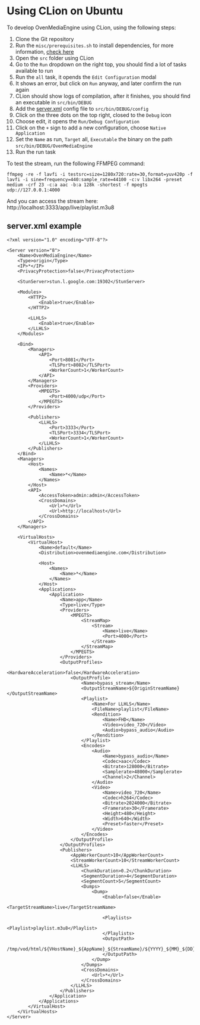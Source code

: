 # Using CLion on Ubuntu

To develop OvenMediaEngine using CLion, using the following steps:

1. Clone the Git repository
2. Run the `misc/prerequisites.sh` to install dependencies, for more information, [check here](../getting-started/README.md#installing-dependencies)
3. Open the `src` folder using CLion
4. Go to the `Run` dropdown on the right top, you should find a lot of tasks available to run
5. Run the `all` task, it opends the `Edit Configuration` modal
6. It shows an error, but click on `Run` anyway, and later confirm the run again
7. CLion should show logs of compilation, after it finishes, you should find an executable in `src/bin/DEBUG`
8. Add the [server.xml](#serverxml-example) config file to `src/bin/DEBUG/config`
9. Click on the three dots on the top right, closed to the `Debug` icon
10. Choose edit, it opens the `Run/Debug Configuration`
11. Click on the `+` sign to add a new configuration, choose `Native Application`
12. Set the `Name` as run, `Target` all, `Executable` the binary on the path `src/bin/DEBUG/OvenMediaEngine` 
13. Run the run task

To test the stream, run the following FFMPEG command:

```ffmpeg -re -f lavfi -i testsrc=size=1280x720:rate=30,format=yuv420p -f lavfi -i sine=frequency=440:sample_rate=44100 -c:v libx264 -preset medium -crf 23 -c:a aac -b:a 128k -shortest -f mpegts udp://127.0.0.1:4000```

And you can access the stream here: http://localhost:3333/app/live/playlist.m3u8

## server.xml example

```
<?xml version="1.0" encoding="UTF-8"?>

<Server version="8">
    <Name>OvenMediaEngine</Name>
    <Type>origin</Type>
    <IP>*</IP>
    <PrivacyProtection>false</PrivacyProtection>

    <StunServer>stun.l.google.com:19302</StunServer>

    <Modules>
        <HTTP2>
            <Enable>true</Enable>
        </HTTP2>

        <LLHLS>
            <Enable>true</Enable>
        </LLHLS>
    </Modules>

    <Bind>
        <Managers>
            <API>
                <Port>8081</Port>
                <TLSPort>8082</TLSPort>
                <WorkerCount>1</WorkerCount>
            </API>
        </Managers>
        <Providers>
            <MPEGTS>
                <Port>4000/udp</Port>
            </MPEGTS>
        </Providers>

        <Publishers>
            <LLHLS>
                <Port>3333</Port>
                <TLSPort>3334</TLSPort>
                <WorkerCount>1</WorkerCount>
            </LLHLS>
        </Publishers>
    </Bind>
    <Managers>
        <Host>
            <Names>
                <Name>*</Name>
            </Names>
        </Host>
        <API>
            <AccessToken>admin:admin</AccessToken>
            <CrossDomains>
                <Url>*</Url>
                <Url>http://localhost</Url>
            </CrossDomains>
        </API>
    </Managers>

    <VirtualHosts>
        <VirtualHost>
            <Name>default</Name>
            <Distribution>ovenmediaengine.com</Distribution>

            <Host>
                <Names>
                    <Name>*</Name>
                </Names>
            </Host>
            <Applications>
                <Application>
                    <Name>app</Name>
                    <Type>live</Type>
                    <Providers>
                        <MPEGTS>
                            <StreamMap>
                                <Stream>
                                    <Name>live</Name>
                                    <Port>4000</Port>
                                </Stream>
                            </StreamMap>
                        </MPEGTS>
                    </Providers>
                    <OutputProfiles>
                        <HardwareAcceleration>false</HardwareAcceleration>
                        <OutputProfile>
                            <Name>bypass_stream</Name>
                            <OutputStreamName>${OriginStreamName}</OutputStreamName>
                            <Playlist>
                                <Name>For LLHLS</Name>
                                <FileName>playlist</FileName>
                                <Rendition>
                                    <Name>FHD</Name>
                                    <Video>video_720</Video>
                                    <Audio>bypass_audio</Audio>
                                </Rendition>
                            </Playlist>
                            <Encodes>
                                <Audio>
                                    <Name>bypass_audio</Name>
                                    <Codec>aac</Codec>
                                    <Bitrate>128000</Bitrate>
                                    <Samplerate>48000</Samplerate>
                                    <Channel>2</Channel>
                                </Audio>
                                <Video>
                                    <Name>video_720</Name>
                                    <Codec>h264</Codec>
                                    <Bitrate>2024000</Bitrate>
                                    <Framerate>30</Framerate>
                                    <Height>480</Height>
                                    <Width>640</Width>
                                    <Preset>faster</Preset>
                                </Video>
                            </Encodes>
                        </OutputProfile>
                    </OutputProfiles>
                    <Publishers>
                        <AppWorkerCount>10</AppWorkerCount>
                        <StreamWorkerCount>10</StreamWorkerCount>
                        <LLHLS>
                            <ChunkDuration>0.2</ChunkDuration>
                            <SegmentDuration>4</SegmentDuration>
                            <SegmentCount>5</SegmentCount>
                            <Dumps>
                                <Dump>
                                    <Enable>false</Enable>
                                    <TargetStreamName>live</TargetStreamName>

                                    <Playlists>
                                        <Playlist>playlist.m3u8</Playlist>
                                    </Playlists>
                                    <OutputPath>
                                        /tmp/vod/html/${VHostName}_${AppName}_${StreamName}/${YYYY}_${MM}_${DD}_${hh}_${mm}_${ss}
                                    </OutputPath>
                                </Dump>
                            </Dumps>
                            <CrossDomains>
                                <Url>*</Url>
                            </CrossDomains>
                        </LLHLS>
                    </Publishers>
                </Application>
            </Applications>
        </VirtualHost>
    </VirtualHosts>
</Server>
```




